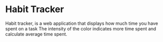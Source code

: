 # Habit Tracker
Habit tracker, is a web application that displays how much time you have spent on a task
The intensity of the color indicates more time spent and calculate average time spent.
